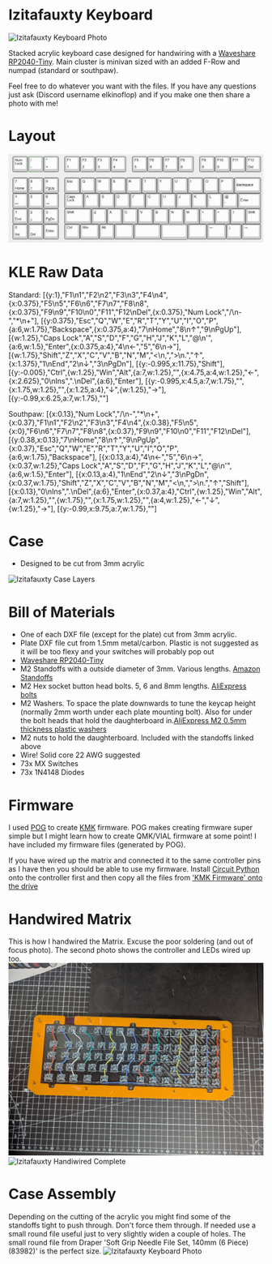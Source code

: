 # Izitafauxty Keyboard

<img src="https://github.com/ElKinoflop//blob/main/images/PXL_20241018_081939565~2.jpg" alt="Izitafauxty Keyboard Photo">

Stacked acrylic keyboard case designed for handwiring with a <a href="https://www.waveshare.com/wiki/RP2040-Tiny" target="_blank">Waveshare RP2040-Tiny</a>. Main cluster is minivan sized with an added F-Row and numpad (standard or southpaw).

Feel free to do whatever you want with the files. If you have any questions just ask (Discord username elkinoflop) and if you make one then share a photo with me!

<h1>Layout</h1>
<img src="images/Izitafauxty Southpaw KLE.jpg" alt="Izitafauxty KLE Image">

<h1>KLE Raw Data</h1>
Standard:
[{y:1},"F1\n1","F2\n2","F3\n3","F4\n4",{x:0.375},"F5\n5","F6\n6","F7\n7","F8\n8",{x:0.375},"F9\n9","F10\n0","F11","F12\nDel",{x:0.375},"Num Lock","/\n-","*\n+"],
[{y:0.375},"Esc","Q","W","E","R","T","Y","U","I","O","P",{a:6,w:1.75},"Backspace",{x:0.375,a:4},"7\nHome","8\n↑","9\nPgUp"],
[{w:1.25},"Caps Lock","A","S","D","F","G","H","J","K","L","@\n'",{a:6,w:1.5},"Enter",{x:0.375,a:4},"4\n←","5","6\n→"],
[{w:1.75},"Shift","Z","X","C","V","B","N","M","<\n,",">\n.","↑",{x:1.375},"1\nEnd","2\n↓","3\nPgDn"],
[{y:-0.995,x:11.75},"Shift"],
[{y:-0.005},"Ctrl",{w:1.25},"Win","Alt",{a:7,w:1.25},"",{x:4.75,a:4,w:1.25},"←",{x:2.625},"0\nIns",".\nDel",{a:6},"Enter"],
[{y:-0.995,x:4.5,a:7,w:1.75},"",{x:1.75,w:1.25},"",{x:1.25,a:4},"↓",{w:1.25},"→"],
[{y:-0.99,x:6.25,a:7,w:1.75},""]
<p></p>
  Southpaw:
[{x:0.13},"Num Lock","/\n-","*\n+",{x:0.37},"F1\n1","F2\n2","F3\n3","F4\n4",{x:0.38},"F5\n5",{x:0},"F6\n6","F7\n7","F8\n8",{x:0.37},"F9\n9","F10\n0","F11","F12\nDel"],
[{y:0.38,x:0.13},"7\nHome","8\n↑","9\nPgUp",{x:0.37},"Esc","Q","W","E","R","T","Y","U","I","O","P",{a:6,w:1.75},"Backspace"],
[{x:0.13,a:4},"4\n←","5","6\n→",{x:0.37,w:1.25},"Caps Lock","A","S","D","F","G","H","J","K","L","@\n'",{a:6,w:1.5},"Enter"],
[{x:0.13,a:4},"1\nEnd","2\n↓","3\nPgDn",{x:0.37,w:1.75},"Shift","Z","X","C","V","B","N","M","<\n,",">\n.","↑","Shift"],
[{x:0.13},"0\nIns",".\nDel",{a:6},"Enter",{x:0.37,a:4},"Ctrl",{w:1.25},"Win","Alt",{a:7,w:1.25},"",{w:1.75},"",{x:1.75,w:1.25},"",{a:4,w:1.25},"←","↓",{w:1.25},"→"],
[{y:-0.99,x:9.75,a:7,w:1.75},""]

<h1>Case</h1>
<ul>
  <li>Designed to be cut from 3mm acrylic</li>
</ul>

<img src="images/casecombined.png" alt="Izitafauxty Case Layers">

<h1>Bill of Materials</h1>
<ul>
  <li>One of each DXF file (except for the plate) cut from 3mm acrylic.</li>
  <li>Plate DXF file cut from 1.5mm metal/carbon. Plastic is not suggested as it will be too flexy and your switches will probably pop out</li>
  <li><a href="https://www.waveshare.com/wiki/RP2040-Tiny" target="_blank">Waveshare RP2040-Tiny</a></li>
  <li>M2 Standoffs with a outside diameter of 3mm. Various lengths. <a href="https://amzn.eu/d/8H1HG6Y" target="_blank">Amazon Standoffs</a></li></li>
  <li>M2 Hex socket button head bolts. 5, 6 and 8mm lengths. <a href="https://www.aliexpress.com/item/32969042589.html" target="_blank">AliExpress bolts</a></li>
  <li>M2 Washers. To space the plate downwards to tune the keycap height (normally 2mm worth under each plate mounting bolt). Also for under the bolt heads that hold the daughterboard in.<a href="https://www.aliexpress.com/item/1005003697132040.html" target="_blank">AliExpress M2 0.5mm thickness plastic washers</a></li>
<li>M2 nuts to hold the daughterboard. Included with the standoffs linked above</li>
  <li>Wire! Solid core 22 AWG suggested</li>
  <li>73x MX Switches</li>
  <li>73x 1N4148 Diodes</li>
</ul>

<h1>Firmware</h1>
I used <a href="https://pog.heaper.de/" target="_blank">POG</a>  to create <a href="https://github.com/KMKfw/kmk_firmware" target="_blank">KMK</a> firmware. POG makes creating firmware super simple but I might learn how to create QMK/VIAL firmware at some point!
I have included my firmware files (generated by POG). 

If you have wired up the matrix and connected it to the same controller pins as I have then you should be able to use my firmware. Install <a href="https://circuitpython.org/board/waveshare_rp2040_tiny/" target="_blank">Circuit Python</a> onto the controller first and then copy all the files from <a href="https://github.com/ElKinoflop/Izitafauxty/tree/main/KMK%20Firmware" target="_blank">'KMK Firmware' onto the drive</a>

<h1>Handwired Matrix</h1>
This is how I handwired the Matrix. Excuse the poor soldering (and out of focus photo). The second photo shows the controller and LEDs wired up too.
<img src="https://github.com/ElKinoflop/Izitafauxty/blob/main/images/izitafauxty%20matrix.jpg" alt="Izitafauxty Handiwired Matrix">

<img src="https://github.com/ElKinoflop//blob/main/images/solderleds.jpg" alt="Izitafauxty Handiwired Complete">

<h1>Case Assembly</h1>
Depending on the cutting of the acrylic you might find some of the standoffs tight to push through. Don't force them through. If needed use a small round file useful just to very slightly widen a couple of holes. The small round file from Draper 'Soft Grip Needle File Set, 140mm (6 Piece) (83982)' is the perfect size.

<img src="https://github.com/ElKinoflop//blob/main/images/PXL_20241018_081822364~2.jpg" alt="Izitafauxty Keyboard Photo">
